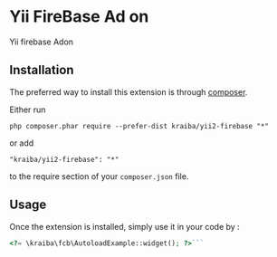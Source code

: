 Yii FireBase Ad on
==================
Yii firebase Adon

Installation
------------

The preferred way to install this extension is through [composer](http://getcomposer.org/download/).

Either run

```
php composer.phar require --prefer-dist kraiba/yii2-firebase "*"
```

or add

```
"kraiba/yii2-firebase": "*"
```

to the require section of your `composer.json` file.


Usage
-----

Once the extension is installed, simply use it in your code by  :

```php
<?= \kraiba\fcb\AutoloadExample::widget(); ?>```